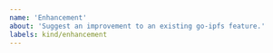 ```yaml
---
name: 'Enhancement'
about: 'Suggest an improvement to an existing go-ipfs feature.'
labels: kind/enhancement
---
```


<!--
Note: If you'd like to suggest an idea related to IPFS but not specifically related to the Go implementation, please post in https://discuss.ipfs.io instead.

When requesting an _enhancement_, please be sure to include your motivation and try to be as specific as possible.
-->
